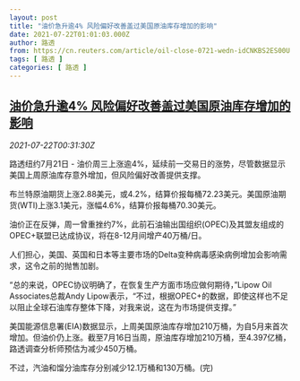 ```yaml
---
layout: post
title: "油价急升逾4% 风险偏好改善盖过美国原油库存增加的影响"
date: 2021-07-22T01:01:03.000Z
author: 路透
from: https://cn.reuters.com/article/oil-close-0721-wedn-idCNKBS2ES00U
tags: [ 路透 ]
categories: [ 路透 ]
---
```

<!--1626915663000-->
[油价急升逾4% 风险偏好改善盖过美国原油库存增加的影响](https://cn.reuters.com/article/oil-close-0721-wedn-idCNKBS2ES00U)
------

<div>
<div><i>2021-07-22T00:31:30Z</i></div><p>路透纽约7月21日 - 油价周三上涨逾4%，延续前一交易日的涨势，尽管数据显示美国上周原油库存意外增加，但风险偏好改善提供支撑。</p><p>布兰特原油期货上涨2.88美元，或4.2%，结算价报每桶72.23美元。美国原油期货(WTI)上涨3.1美元，涨幅4.6%，结算价报每桶70.30美元。</p><p>油价正在反弹，周一曾重挫约7%，此前石油输出国组织(OPEC)及其盟友组成的OPEC+联盟已达成协议，将在8-12月间增产40万桶/日。</p><p>人们担心，美国、英国和日本等主要市场的Delta变种病毒感染病例增加会影响需求，这令之前的抛售加剧。</p><p>“总的来说，OPEC协议明确了，在恢复生产方面市场应做何期待，”Lipow Oil Associates总裁Andy Lipow表示，“不过，根据OPEC+的数据，即使这样也不足以阻止全球石油库存整体下降，对我来说，这在为市场提供支撑。”</p><p>美国能源信息署(EIA)数据显示，上周美国原油库存增加210万桶，为自5月来首次增加。但油价仍上涨。截至7月16日当周，原油库存增加210万桶，至4.397亿桶，路透调查分析师预估为减少450万桶。</p><p>不过，汽油和馏分油库存分别减少12.1万桶和130万桶。(完)</p>
</div>
